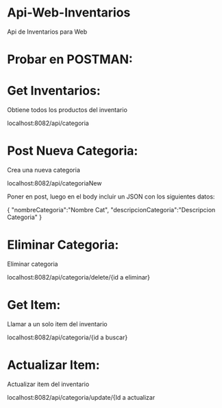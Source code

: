 # Api-Web-Inventarios
 Api de Inventarios para Web

# Probar en POSTMAN:

# Get Inventarios:
Obtiene todos los productos del inventario

localhost:8082/api/categoria

# Post Nueva Categoria:
Crea una nueva categoria 

localhost:8082/api/categoriaNew

Poner en post, luego en el body incluir un JSON con los siguientes datos:

{
"nombreCategoria":"Nombre Cat",
"descripcionCategoria":"Descripcion Categoria"
}

# Eliminar Categoria:
Eliminar categoria

localhost:8082/api/categoria/delete/{id a eliminar}


# Get Item:
Llamar a un solo item del inventario

localhost:8082/api/categoria/{id a buscar}

# Actualizar Item:
Actualizar item del inventario

localhost:8082/api/categoria/update/{Id a actualizar
